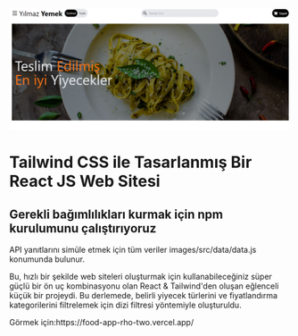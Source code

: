 ![Alt text](image.png)

<h1>Tailwind CSS ile Tasarlanmış Bir React JS Web Sitesi </h1>

<h2>Gerekli bağımlılıkları kurmak için npm kurulumunu çalıştırıyoruz</h2>

<p>API yanıtlarını simüle etmek için tüm veriler images/src/data/data.js konumunda bulunur.</p>

<p>Bu, hızlı bir şekilde web siteleri oluşturmak için kullanabileceğiniz süper güçlü bir ön uç kombinasyonu olan React & Tailwind'den oluşan eğlenceli küçük bir projeydi. Bu derlemede, belirli yiyecek türlerini ve fiyatlandırma kategorilerini filtrelemek için dizi filtresi yöntemiyle oluşturuldu.</p>

<p>Görmek için:https://food-app-rho-two.vercel.app/</p>

